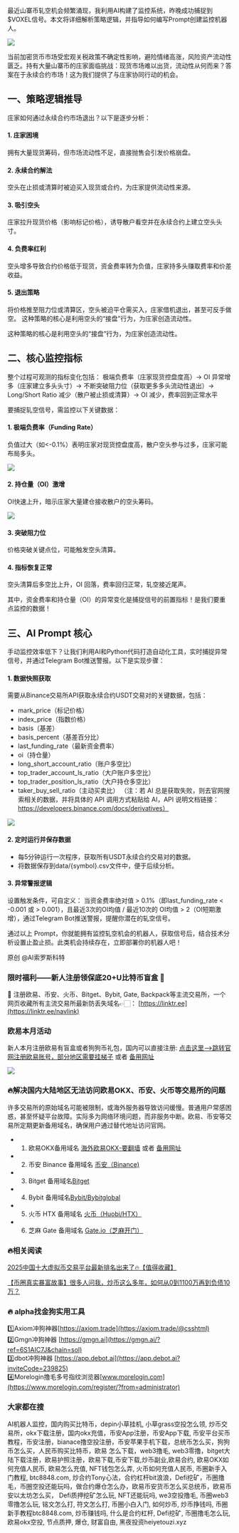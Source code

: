 最近山寨币轧空机会频繁涌现，我利用AI构建了监控系统，昨晚成功捕捉到$VOXEL信号。本文将详细解析策略逻辑，并指导如何编写Prompt创建监控机器人。

[![](https://307e939.webp.li/20250420182344907.png)](https://btc8848.com/top-10-exchanges)

当前加密货币市场受宏观关税政策不确定性影响，避险情绪高涨，风险资产流动性匮乏。持有大量山寨币的庄家面临挑战：现货市场难以出货，流动性从何而来？答案在于永续合约市场！这为我们提供了与庄家协同行动的机会。

## 一、策略逻辑推导
庄家如何通过永续合约市场退出？以下是逐步分析：

#### 1. 庄家困境
拥有大量现货筹码，但市场流动性不足，直接抛售会引发价格崩盘。

#### 2. 永续合约解法
空头在止损或清算时被迫买入现货或合约，为庄家提供流动性来源。

#### 3. 吸引空头
庄家拉升现货价格（影响标记价格），诱导散户看空并在永续合约上建立空头头寸。

#### 4. 负费率红利
空头增多导致合约价格低于现货，资金费率转为负值，庄家持多头赚取费率和价差收益。

#### 5. 退出策略
将价格推至阻力位或清算区，空头被迫平仓需买入，庄家借机退出，甚至可反手做空。
这种策略的核心是利用空头的“接盘”行为，为庄家创造流动性。

这种策略的核心是利用空头的“接盘”行为，为庄家创造流动性。

## 二、核心监控指标
整个过程可观测的指标变化包括：
极端负费率（庄家现货控盘度高）-> OI 异常增多（庄家建立多头头寸）-> 不断突破阻力位（获取更多多头流动性退出）-> Long/Short Ratio 减少（散户被止损或清算）-> OI 减少，费率回到正常水平

要捕捉轧空信号，需监控以下关键数据：
#### 1. 极端负费率（Funding Rate）
负值过大（如<-0.1%）表明庄家对现货控盘度高，散户空头参与过多，庄家可能布局多头。

[![](https://307e939.webp.li/20250420182523801.png)](https://btc8848.com/top-10-exchanges)

#### 2. 持仓量（OI）激增
OI快速上升，暗示庄家大量建仓接收散户的空头筹码。

[![](https://307e939.webp.li/20250420182600965.png)](https://btc8848.com/top-10-exchanges)

#### 3. 突破阻力位
价格突破关键点位，可能触发空头清算。

#### 4. 指标恢复正常
空头清算后多空比上升，OI 回落，费率回归正常，轧空接近尾声。

其中，资金费率和持仓量（OI）的异常变化是捕捉信号的前置指标！是我们要重点监控的数据！

## 三、AI Prompt 核心
手动监控效率低下？让我们利用AI和Python代码打造自动化工具，实时捕捉异常信号，并通过Telegram Bot推送警报。以下是实现步骤：

#### 1. 数据快照获取
需要从Binance交易所API获取永续合约USDT交易对的关键数据，包括：
- mark_price（标记价格）
- index_price（指数价格）
- basis（基差）
- basis_percent（基差百分比）
- last_funding_rate（最新资金费率）
- oi（持仓量）
- long_short_account_ratio（账户多空比）
- top_trader_account_ls_ratio（大户账户多空比）
- top_trader_position_ls_ratio（大户持仓多空比）
- taker_buy_sell_ratio（主动买卖比）
（注：若 AI 总是获取失败，则去官网搜索相关的数据，并将具体的 API 调用方式粘贴给 AI，API 说明文档链接：https://developers.binance.com/docs/derivatives）

[![](https://307e939.webp.li/20250420182703452.png)](https://btc8848.com/top-10-exchanges)

#### 2. 定时运行并保存数据
- 每5分钟运行一次程序，获取所有USDT永续合约交易对的数据。
- 将数据保存到data/{symbol}.csv文件中，便于后续分析。

#### 3. 异常警报逻辑
设置触发条件，可自定义：
当资金费率绝对值 > 0.1%（即last_funding_rate < -0.001 或 > 0.001），且最近3次的OI均值 / 最近10次的 OI均值 > 2（OI短期激增），通过Telegram Bot推送警报，提醒你潜在的轧空信号。

通过以上 Prompt，你就能拥有监控轧空机会的机器人，获取信号后，结合技术分析设置止盈止损。此类机会持续存在，立即部署你的机器人吧！

原创 @AI索罗斯科特

### 限时福利——新人注册领保底20+U比特币盲盒 🎁
🎁 注册欧易、币安、火币、Bitget、Bybit, Gate, Backpack等主流交易所，一个网页收藏所有主流交易所最新防丢失域名👉🏻： [https://linktr.ee](https://linktr.ee/navlink)

### 欧易本月活动
新人本月注册欧易有盲盒或者狗狗币礼包，国内可以直接注册:  [点击这里–>跳转官网注册欧易账号，部分地区需要挂梯子](https://www.okx.com/join/18639032)  或者 [备用网址](https://www.chouyi.blue/zh-hans/join/18639032)

[![](https://fe095ec.webp.li/top-10-exchanges-001.jpg)](https://www.chouyi.blue/zh-hans/join/18639032)

### 🔥解决国内大陆地区无法访问欧易OKX、币安、火币等交易所的问题
许多交易所的原始域名可能被限制，或海外服务器导致访问缓慢。普通用户常感困惑，甚至怀疑平台故障。实际多为网络环境问题，而非服务中断。欧易、币安等交易所定期更新备用域名，确保用户通过替代地址访问官网。

- 1. 欧易OKX备用域名 [海外欧易OKX-要翻墙](https://www.okx.com/join/18639032) 或者 [备用网址](https://www.chouyi.blue/zh-hans/join/18639032) 
- 2. 币安 Binance 备用域名 [币安（Binance)](https://accounts.binance.com/zh-CN/register?ref=36457687)
- 3. Bitget 备用域名[Bitget](https://www.bitget.com/zh-CN/referral/register?from=referral&clacCode=VRNEYUTR)
- 4. Bybit 备用域名[Bybit/Bybitglobal](https://www.bybitglobal.com/zh-MY/invite/?ref=VMKORMM)
- 5. 火币 HTX 备用域名 [火币（Huobi/HTX）](https://www.htx.com/invite/zh-cn/1f?invite_code=whf45223)
- 6. 芝麻 Gate 备用域名 [Gate.io（芝麻开门）](https://www.gate.io/zh/signup?ref_type=103&ref=A1ERAQ)

### 🔥相关阅读
[2025中国十大虚拟币交易平台最新排名出来了🔥【值得收藏】](https://btc8848.com/top-10-exchanges/)

[【币圈真实暴富故事】很多人问我，炒币这么多年，如何从0到1100万再到负债10万？](https://heiyetouzi.xyz/biquanstory001/)

### 🔥 alpha找金狗实用工具
1️⃣Axiom冲狗神器[https://axiom.trade](https://axiom.trade/@csshtml)  
2️⃣Gmgn冲狗神器 [https://gmgn.ai](https://gmgn.ai/?ref=6S1AIC7J&chain=sol)  
3️⃣dbot冲狗神器 [https://app.debot.ai](https://app.debot.ai?inviteCode=239825)  
4️⃣Morelogin撸毛多号指纹浏览器[www.morelogin.com](https://www.morelogin.com/register/?from=administrator)  

###  大家都在搜
AI机器人监控，国内购买比特币，depin小草挂机, 小草grass空投怎么领, 炒币交易所，okx下载注册，国内okx充值，币安App注册，币安App下载, 币安平台买币教程，币安注册，bianace撸空投注册，币安苹果手机下载，总统币怎么买，狗狗币怎么买，人民币购买比特币，欧易 怎么下载，web3撸毛, web3零撸，bitget大陆下载注册，欧易护照注册，欧易下载,币安下载,炒币副业,欧易合约, 欧易OKX如何充值人民币, 欧易怎么充值, NFT钱包怎么弄, 火币如何充值人民币, 币圈新手入门教程, btc8848.com, 炒合约Tony心法，合约杠杆bit浪浪，Defi挖矿，币圈撸毛，币圈空投还能玩吗，做合约爆仓怎么办，欧易币安货币怎么买总统币，欧易币安以太坊怎么买， Defi质押挖矿怎么玩, NFT还能玩吗, we3空投撸毛, 币圈web3零撸怎么玩, 铭文怎么打, 符文怎么打, 币圈小白入门, 如何炒币, 炒币挣钱吗, 币圈新手教程btc8848.com, 炒币赚钱吗, 什么是合约杠杆, Defi挖矿, 币圈撸毛怎么玩, 欧易okx空投, 节点质押, 爆仓, 财富自由, 黑夜投资heiyetouzi.xyz